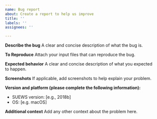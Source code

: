 ```yaml
---
name: Bug report
about: Create a report to help us improve
title: ''
labels: ''
assignees: ''

---
```


**Describe the bug**
A clear and concise description of what the bug is.

**To Reproduce**
Attach your input files that can reproduce the bug.

**Expected behavior**
A clear and concise description of what you expected to happen.

**Screenshots**
If applicable, add screenshots to help explain your problem.

**Version and platform (please complete the following information):**
- SUEWS version: [e.g., 2018b] 
- OS: [e.g. macOS]

**Additional context**
Add any other context about the problem here.
